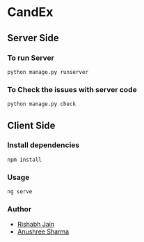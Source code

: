 # CandEx

## Server Side

### To run Server

    python manage.py runserver

### To Check the issues with server code

    python manage.py check

## Client Side

### Install dependencies

    npm install
    
### Usage

    ng serve

### Author
- [Rishabh Jain](mailto:rj81309050@gmail.com)
- [Anushree Sharma](mailto:as496@snu.edu.in)
